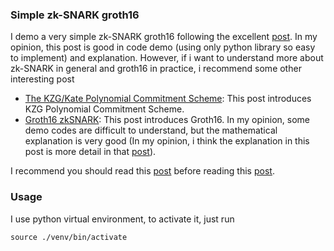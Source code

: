 ### Simple zk-SNARK groth16

I demo a very simple zk-SNARK groth16 following the excellent [post](https://medium.com/coinmonks/under-the-hood-of-zksnark-groth16-protocol-2843b0d1558b). In my opinion, this post is good in code demo (using only python library so easy to implement) and explanation. However, if i want to understand more about zk-SNARK in general and groth16 in practice, i recommend some other interesting post

-   [The KZG/Kate Polynomial Commitment Scheme](https://risencrypto.github.io/Kate/): This post introduces KZG Polynomial Commitment Scheme.
-   [Groth16 zkSNARK](https://risencrypto.github.io/Groth16/): This post introduces Groth16. In my opinion, some demo codes are difficult to understand, but the mathematical explanation is very good (In my opinion, i think the explanation in this post is more detail in that [post](https://medium.com/coinmonks/under-the-hood-of-zksnark-groth16-protocol-2843b0d1558b)).

I recommend you should read this [post](https://risencrypto.github.io/Groth16/) before reading this [post](https://medium.com/coinmonks/under-the-hood-of-zksnark-groth16-protocol-2843b0d1558b).

### Usage

I use python virtual environment, to activate it, just run

```shell
source ./venv/bin/activate
```
